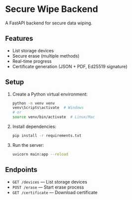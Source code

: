 # Secure Wipe Backend

A FastAPI backend for secure data wiping.

## Features
- List storage devices
- Secure erase (multiple methods)
- Real-time progress
- Certificate generation (JSON + PDF, Ed25519 signature)

## Setup
1. Create a Python virtual environment:
   ```sh
   python -m venv venv
   venv\Scripts\activate  # Windows
   # or
   source venv/bin/activate  # Linux/Mac
   ```
2. Install dependencies:
   ```sh
   pip install -r requirements.txt
   ```
3. Run the server:
   ```sh
   uvicorn main:app --reload
   ```

## Endpoints
- `GET /devices` — List storage devices
- `POST /erase` — Start erase process
- `GET /certificate` — Download certificate
